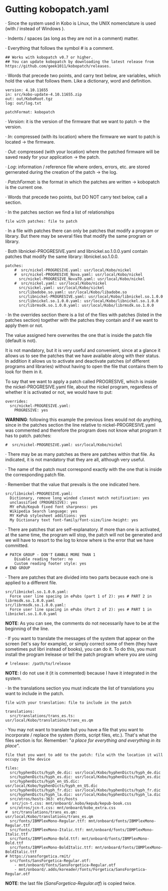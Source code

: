 Gutting kobopatch.yaml
=================================================

· Since the system used in Kobo is Linux, the UNIX nomenclature is used (with / instead of Windows \).

· Indents / spaces (as long as they are not in a comment) matter.

· Everything that follows the symbol # is a comment.

    ## Works with kobopatch v0.7 or higher.
    ## You can update kobopatch by downloading the latest release from https://github.com/geek1011/kobopatch/releases.

· Words that precede two points, and carry text below, are variables, which hold the value that follows them. Like a dictionary, word and definition.

    version: 4.10.11655
    in: src/kobo-update-4.10.11655.zip
    out: out/KoboRoot.tgz
    log: out/log.txt
    
    patchFormat: kobopatch

· _Version_: it is the version of the firmware that we want to patch -> the version.

· _In_: compressed (with its location) where the firmware we want to patch is located -> the firmware.

· _Out_: compressed (with your location) where the patched firmware will be saved ready for your application -> the patch.

· _Log_: information / reference file where orders, errors, etc. are stored gernerated during the creation of the patch -> the log.

· _PatchFormat_: is the format in which the patches are written -> kobopatch is the current one.

· Words that precede two points, but DO NOT carry text below, call a section.

· In the patches section we find a list of relationships

    file with patches: file to patch

· In a file with patches there can only be patches that modify a program or library. But there may be several files that modify the same program or library.

· Both libnickel-PROGRESIVE.yaml and libnickel.so.1.0.0.yaml contain patches that modify the same library: libnickel.so.1.0.0.

    patches:
        #  src/nickel-PROGRESIVE.yaml: usr/local/Kobo/nickel
        #  src/nickel-PROGRESIVE_Nova.yaml: usr/local/Kobo/nickel
          src/nickel-PROGRESIVE_NovaTO.yaml: usr/local/Kobo/nickel
        #  src/nickel.yaml: usr/local/Kobo/nickel
          src/sickel.yaml: usr/local/Kobo/sickel
          src/libadobe.so.yaml: usr/local/Kobo/libadobe.so
          src/libnickel-PROGRESIVE.yaml: usr/local/Kobo/libnickel.so.1.0.0
          src/libnickel.so.1.0.0.yaml: usr/local/Kobo/libnickel.so.1.0.0
          src/librmsdk.so.1.0.0.yaml: usr/local/Kobo/librmsdk.so.1.0.0

· In the overrides section there is a list of the files with patches (listed in the patches section) together with the patches they contain and if we want to apply them or not.

   The value assigned here overwrites the one that is inside the patch file (default is not).
   
   It is not mandatory, but it is very useful and convenient, since at a glance it allows us to see the patches that we have available along with their status. In addition it allows us to activate and deactivate patches (of different programs and libraries) without having to open the file that contains them to look for them in it.
   
   To say that we want to apply a patch called PROGRESIVE, which is inside the nickel-PROGRESIVE.yaml file, about the nickel program, regardless of whether it is activated or not, we would have to put:
   
    overrides:
      src/nickel-PROGRESIVE.yaml:
        PROGRESIVE: yes

**WARNING**: following this example the previous lines would not do anything, since in the patches section the line relative to nickel-PROGRESIVE.yaml was commented and therefore the program does not know what program it has to patch.
patches:

    #  src/nickel-PROGRESIVE.yaml: usr/local/Kobo/nickel

· There may be as many patches as there are patches within that file. As indicated, it is not mandatory that they are all, although very useful.

· The name of the patch must correspond exactly with the one that is inside the corresponding patch file.

· Remember that the value that prevails is the one indicated here.

    src/libnickel-PROGRESIVE.yaml:
      Dictionary, remove long winded closest match notification: yes
      unclassified (PROGRESIVE): yes
      MY ePub/Kepub fixed font sharpness: yes
      Wikipedia Search language: yes
      MY KePub stylesheet additions: yes
      My Dictionary text font-family/font-size/line-height: yes

· There are patches that are self-explanatory. If more than one is activated, at the same time, the program will stop, the patch will not be generated and we will have to resort to the log to know where is the error that we have committed.

    # PATCH GROUP - DON'T EANBLE MORE THAN 1
        Disable reading footer: no
        Custom reading footer style: yes
    # END GROUP

· There are patches that are divided into two parts because each one is applied to a different file.

    src/libnickel.so.1.0.0.yaml:
      Force user line spacing in ePubs (part 1 of 2): yes # PART 2 in librmsdk.so.1.0.0.yaml
    src/librmsdk.so.1.0.0.yaml:
      Force user line spacing in ePubs (Part 2 of 2): yes # PART 1 in libnickel.so.1.0.0.yaml

**NOTE**: As you can see, the comments do not necessarily have to be at the beginning of the line.

· If you want to translate the messages of the system that appear on the screen (let's say for example), or simply correct some of them (they have sometimes put libri instead of books), you can do it. To do this, you must install the program lrelease or tell the patch program where you are using

    # lrelease: /path/to/lrelease

**NOTE**: I do not use it (it is commented) because I have it integrated in the system.

· In the translations section you must indicate the list of translations you want to include in the patch.

    file with your translation: file to include in the patch

    translations:
      src/translations/trans_es.ts: usr/local/Kobo/translations/trans_es.qm

· You may not want to translate but you have a file that you want to incorporate / replace the system (fonts, script files, etc.). That's what the files section is for. Remember: "_a place for everything and everything in its place_".

    file that you want to add to the patch: file with the location it will occupy in the device
    
    files:
      src/hyphenDicts/hyph_de.dic: usr/local/Kobo/hyphenDicts/hyph_de.dic
      src/hyphenDicts/hyph_es.dic: usr/local/Kobo/hyphenDicts/hyph_es.dic
      src/hyphenDicts/hyph_en_US.dic: usr/local/Kobo/hyphenDicts/hyph_en_US.dic
      src/hyphenDicts/hyph_fr.dic: usr/local/Kobo/hyphenDicts/hyph_fr.dic
      src/hyphenDicts/hyph_la.dic: usr/local/Kobo/hyphenDicts/hyph_la.dic
      src/otros/hosts-363: etc/hosts
    #  src/jcn-t.css: mnt/onboard/.kobo/kepub/kepub-book.css
      src/otros/jcn-t.css: mnt/onboard/kobo_extra.css
    #  src/translations/trans_es.qm: usr/local/Kobo/translations/trans_es.qm
      src/fonts/IBMPlexMono-Regular.ttf: mnt/onboard/fonts/IBMPlexMono-Regular.ttf
      src/fonts/IBMPlexMono-Italic.ttf: mnt/onboard/fonts/IBMPlexMono-Italic.ttf
      src/fonts/IBMPlexMono-Bold.ttf: mnt/onboard/fonts/IBMPlexMono-Bold.ttf
      src/fonts/IBMPlexMono-BoldItalic.ttf: mnt/onboard/fonts/IBMPlexMono-BoldItalic.ttf
    # https://sansforgetica.rmit/
      src/fonts/SansForgetica-Regular.otf:
        - mnt/onboard/fonts/SansForgetica-Regular.otf
        - mnt/onboard/.adds/koreader/fonts/Forgetica/SansForgetica-Regular.otf

**NOTE**: the last file (_SansForgetica-Regular.otf_) is copied twice.
